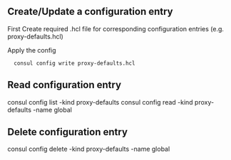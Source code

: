 
## Create/Update a configuration entry

First Create required .hcl file for corresponding configuration entries (e.g. proxy-defaults.hcl)

Apply the config 

      consul config write proxy-defaults.hcl
      
      
## Read configuration entry

  consul config list -kind proxy-defaults
  consul config read -kind proxy-defaults -name global 

## Delete configuration entry
 
  consul config delete -kind proxy-defaults -name global
  
